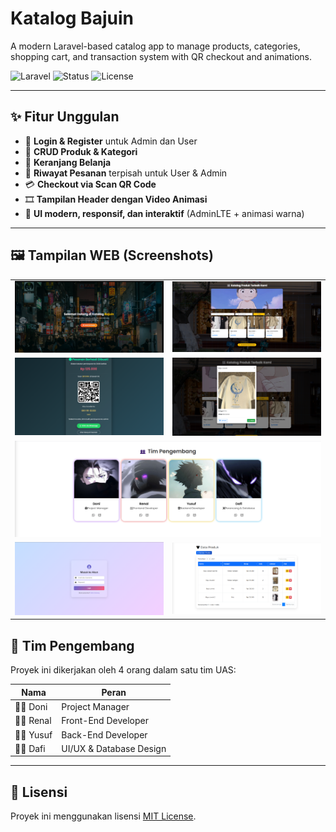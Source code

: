#  Katalog Bajuin

A modern Laravel-based catalog app to manage products, categories, shopping cart, and transaction system with QR checkout and animations.

![Laravel](https://img.shields.io/badge/Laravel-10-red)
![Status](https://img.shields.io/badge/Status-Development-blue)
![License](https://img.shields.io/badge/license-MIT-green)

---

## ✨ Fitur Unggulan

- 🔐 **Login & Register** untuk Admin dan User
- 🧥 **CRUD Produk & Kategori**
- 🛒 **Keranjang Belanja**
- 📜 **Riwayat Pesanan** terpisah untuk User & Admin
- 💳 **Checkout via Scan QR Code**
- 🎞️ **Tampilan Header dengan Video Animasi**
- 🎨 **UI modern, responsif, dan interaktif** (AdminLTE + animasi warna)

---

## 🖼️ Tampilan WEB (Screenshots)

<table>
  <tr>
    <td><img src="screenshots/home1.png" width="400"></td>
    <td><img src="screenshots/home2.png" width="400"></td>
  </tr>
  <tr>
    <td><img src="screenshots/home8.png" width="400"></td>
    <td><img src="screenshots/home4.png" width="400"></td>
  </tr>
  <tr>
    <td colspan="2"><img src="screenshots/home5.png" width="800"></td>
  </tr>
  <tr>
    <td><img src="screenshots/home6.png" width="400"></td>
    <td><img src="screenshots/home7.png" width="400"></td>
  </tr>
</table>

## 👥 Tim Pengembang

Proyek ini dikerjakan oleh 4 orang dalam satu tim UAS:

| Nama   | Peran               |
|--------|---------------------|
| 👨‍💻 Doni   | Project Manager       |
| 👨‍💻 Renal  | Front-End Developer   |
| 👨‍💻 Yusuf  | Back-End Developer    |
| 👨‍💻 Dafi   | UI/UX & Database Design |

---

## 📜 Lisensi

Proyek ini menggunakan lisensi [MIT License](LICENSE).

